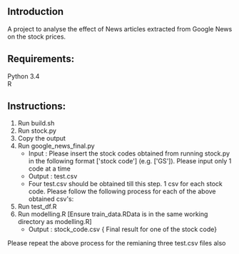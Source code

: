 ## Introduction
A project to analyse the effect of News articles extracted from Google News on the stock prices.

## Requirements:
Python 3.4 <br>
R

## Instructions:
1) Run build.sh
2) Run stock.py
3) Copy the output
4) Run google_news_final.py
	- Input : Please insert the stock codes obtained from running stock.py in the following format ['stock code'] (e.g. ['GS']). Please input only 1 code at a time
	- Output : test.csv
	- Four test.csv should be obtained till this step. 1 csv for each stock code.
Please follow the following process for each of the above obtained csv's:
1) Run test_df.R
2) Run modelling.R [Ensure train_data.RData is in the same working directory as modelling.R]
	- Output : stock_code.csv { Final result for one of the stock code}

Please repeat the above process for the remianing three test.csv files also
